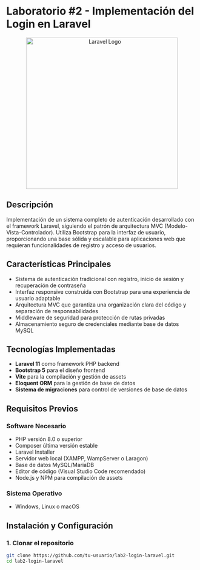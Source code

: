 # Laboratorio #2 - Implementación del Login en Laravel

<p align="center"><a href="https://laravel.com" target="_blank"><img src="https://raw.githubusercontent.com/laravel/art/master/logo-lockup/5%20SVG/2%20CMYK/1%20Full%20Color/laravel-logolockup-cmyk-red.svg" width="400" alt="Laravel Logo"></a></p>

## Descripción
Implementación de un sistema completo de autenticación desarrollado con el framework Laravel, siguiendo el patrón de arquitectura MVC (Modelo-Vista-Controlador). Utiliza Bootstrap para la interfaz de usuario, proporcionando una base sólida y escalable para aplicaciones web que requieran funcionalidades de registro y acceso de usuarios.

## Características Principales
- Sistema de autenticación tradicional con registro, inicio de sesión y recuperación de contraseña
- Interfaz responsive construida con Bootstrap para una experiencia de usuario adaptable
- Arquitectura MVC que garantiza una organización clara del código y separación de responsabilidades
- Middleware de seguridad para protección de rutas privadas
- Almacenamiento seguro de credenciales mediante base de datos MySQL

## Tecnologías Implementadas
- **Laravel 11** como framework PHP backend
- **Bootstrap 5** para el diseño frontend
- **Vite** para la compilación y gestión de assets
- **Eloquent ORM** para la gestión de base de datos
- **Sistema de migraciones** para control de versiones de base de datos

## Requisitos Previos

### Software Necesario
- PHP versión 8.0 o superior
- Composer última versión estable
- Laravel Installer
- Servidor web local (XAMPP, WampServer o Laragon)
- Base de datos MySQL/MariaDB
- Editor de código (Visual Studio Code recomendado)
- Node.js y NPM para compilación de assets

### Sistema Operativo
- Windows, Linux o macOS

## Instalación y Configuración

### 1. Clonar el repositorio
```bash
git clone https://github.com/tu-usuario/lab2-login-laravel.git
cd lab2-login-laravel
